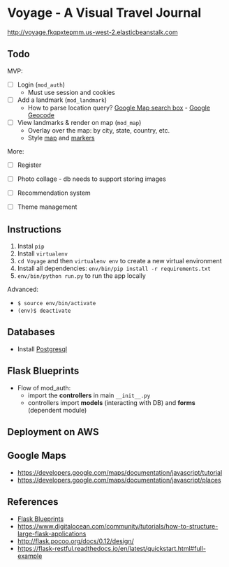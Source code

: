 # Voyage - A Visual Travel Journal

http://voyage.fkqpxtepmm.us-west-2.elasticbeanstalk.com

## Todo

MVP: 
- [ ] Login (`mod_auth`)
   - Must use session and cookies
- [ ] Add a landmark (`mod_landmark`)
   - How to parse location query? [Google Map search box](https://developers.google.com/maps/documentation/javascript/examples/places-searchbox) - [Google Geocode](https://developers.google.com/maps/documentation/geocoding/intro)
- [ ] View landmarks & render on map (`mod_map`)
   - Overlay over the map: by city, state, country, etc.
   - Style [map](https://developers.google.com/maps/documentation/javascript/styling) and [markers](https://developers.google.com/maps/documentation/javascript/custom-markers)

More: 
- [ ] Register
- [ ] Photo collage - db needs to support storing images
- [ ] Recommendation system
- [ ] Theme management


## Instructions

1. Instal `pip` 
1. Install `virtualenv`
1. `cd Voyage` and then `virtualenv env` to create a new virtual environment
1. Install all dependencies: `env/bin/pip install -r requirements.txt`
1. `env/bin/python run.py` to run the app locally

Advanced: 
- `$ source env/bin/activate`
- `(env)$ deactivate`


## Databases

- Install [Postgresql](https://www.postgresql.org/)


## Flask Blueprints

- Flow of mod_auth: 
   - import the **controllers** in main `__init__.py` 
   - controllers import **models** (interacting with DB) and **forms** (dependent module)


## Deployment on AWS


## Google Maps

- https://developers.google.com/maps/documentation/javascript/tutorial
- https://developers.google.com/maps/documentation/javascript/places


## References
- [Flask Blueprints](http://flask.pocoo.org/docs/0.12/blueprints/)
- https://www.digitalocean.com/community/tutorials/how-to-structure-large-flask-applications
- http://flask.pocoo.org/docs/0.12/design/
- https://flask-restful.readthedocs.io/en/latest/quickstart.html#full-example

